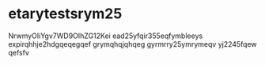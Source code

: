 # etarytestsrym25
NrwmyOIiYgv7WD9OIhZG12Kei
ead25yfqir355eqfymbleeys
expirqhhje2hdgqeqegqef
grymqhqjqhqeg
gyrmrry25ymrymeqv
yj2245fqew
qefsfv
